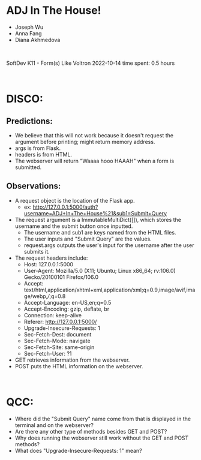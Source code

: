 # ADJ In The House!
* Joseph Wu
* Anna Fang
* Diana Akhmedova
<br>

SoftDev
K11 - Form(s) Like Voltron
2022-10-14
time spent: 0.5 hours

<br>

# DISCO:
## Predictions:
* We believe that this will not work because it doesn't request the argument before printing; might return memory address.
* args is from Flask.
* headers is from HTML.
* The webserver will return "Waaaa hooo HAAAH" when a form is submitted.

## Observations:
* A request object is the location of the Flask app.
    * ex: http://127.0.0.1:5000/auth?username=ADJ+In+The+House%21&sub1=Submit+Query
* The request argument is a ImmutableMultiDict([]), which stores the username and the submit button once inputted.
    * The username and sub1 are keys named from the HTML files.
    * The user inputs and "Submit Query" are the values.
    * request.args outputs the user's input for the username after the user submits it.
* The request headers include:
    * Host: 127.0.0.1:5000
    * User-Agent: Mozilla/5.0 (X11; Ubuntu; Linux x86_64; rv:106.0) Gecko/20100101 Firefox/106.0
    * Accept: text/html,application/xhtml+xml,application/xml;q=0.9,image/avif,image/webp,*/*;q=0.8
    * Accept-Language: en-US,en;q=0.5
    * Accept-Encoding: gzip, deflate, br
    * Connection: keep-alive
    * Referer: http://127.0.0.1:5000/
    * Upgrade-Insecure-Requests: 1
    * Sec-Fetch-Dest: document
    * Sec-Fetch-Mode: navigate
    * Sec-Fetch-Site: same-origin
    * Sec-Fetch-User: ?1
* GET retrieves information from the webserver.
* POST puts the HTML information on the webserver.

<br>

# QCC:
* Where did the "Submit Query" name come from that is displayed in the terminal and on the webserver?
* Are there any other type of methods besides GET and POST?
* Why does running the webserver still work without the GET and POST methods?
* What does "Upgrade-Insecure-Requests: 1" mean?
